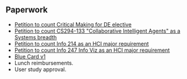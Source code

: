## Paperwork
- [Petition to count Critical Making for DE elective](https://docs.google.com/document/d/1kUZVGn3ERgicjI8h9laVo0om6xQswGU2KOwK2-BeTFc/edit?usp=sharing)
- [Petition to count CS294-133 "Collaborative Intelligent Agents" as a Systems breadth](https://drive.google.com/open?id=1VgmwqgFxMfP3Qa-Yd5p0-WZMb8C2ygms)
- [Petition to count Info 214 as an HCI major requirement](https://drive.google.com/open?id=1DaHtCg7uV100UwxrY90F61kIOBfwoRTj)
- [Petition to count Info 247 Info Viz as an HCI major requirement](https://drive.google.com/open?id=1Ib_4kkcG1Y-PG_ekxq2xZAnRC0P1D__z)
- [Blue Card v1](https://drive.google.com/open?id=1TM8L2bRw4hBABlXTcUNlMp2_Gvfzn6iv)
- Lunch reimbursements.
- User study approval.
